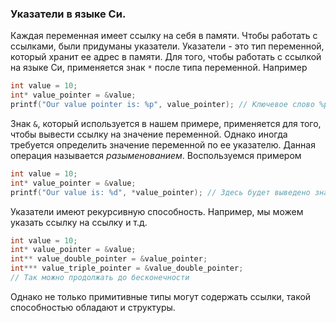 ### Указатели в языке Си.
Каждая переменная имеет ссылку на себя в памяти. Чтобы работать с ссылками, были придуманы указатели. Указатели - это тип переменной, который хранит ее адрес в памяти.
Для того, чтобы работать с ссылкой на языке Си, применяется знак `*` после типа переменной. Например
```c
int value = 10;
int* value_pointer = &value;
printf("Our value pointer is: %p", value_pointer); // Ключевое слово %p используется для того, чтобы вывести адрес
```
Знак `&`, который используется в нашем примере, применяется для того, чтобы вывести ссылку на значение переменной.
Однако иногда требуется определить значение переменной по ее указателю. Данная операция называется *разыменованием*. Воспользуемся примером
```c
int value = 10;
int* value_pointer = &value;
printf("Our value is: %d", *value_pointer); // Здесь будет выведено значение переменной, которое хранится по ссылке
```
Указатели имеют рекурсивную способность. Например, мы можем указать ссылку на ссылку и т.д.
```c
int value = 10;
int* value_pointer = &value;
int** value_double_pointer = &value_pointer;
int*** value_triple_pointer = &value_double_pointer;
// Так можно продолжать до бесконечности
```
Однако не только примитивные типы могут содержать ссылки, такой способностью обладают и структуры.
